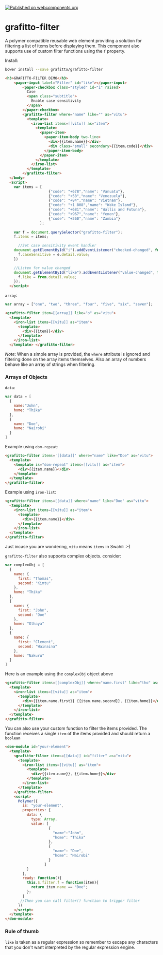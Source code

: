 [![Published on webcomponents.org](https://img.shields.io/badge/webcomponents.org-published-blue.svg?style=flat-square)](https://www.webcomponents.org/element/grafitto/grafitto-filter)

# grafitto-filter

A polymer compatible reusable web element providing a solution for filtering a list of items before displaying them. This component also supports use of custom filter functions using the `f` property. 

Install:   
```bash
bower install --save grafitto/grafitto-filter
```

<!---
```
<custom-element-demo>
  <template>
    <script src="../webcomponentsjs/webcomponents-lite.js"></script>
    <link rel="import" href="grafitto-filter.html">
    <link rel="import" href="../iron-list/iron-list.html">
    <link rel="import" href="../paper-input/paper-input.html">
    <link rel="import" href="../paper-checkbox/paper-checkbox.html">
    <link rel="import" href="../paper-item/paper-item.html">
    <style>
    	#like{
     	  padding: 5px; 
          width: 95%;
          border:none;
          border-bottom: 1px solid #555;
      	}
        paper-checkbox.styled {
          width: 92%;
          align-self: center;
          border: 1px solid #ddd;
          padding: 8px 16px;
          --paper-checkbox-checked-color: #0f0;
          --paper-checkbox-checked-ink-color: #0f0;
          --paper-checkbox-unchecked-color: white;
          --paper-checkbox-unchecked-ink-color: black;
          --paper-checkbox-label-color: black;
          --paper-checkbox-label-spacing: 0;
          --paper-checkbox-margin: 8px 16px 8px 0;
          --paper-checkbox-vertical-align: top;
        }

        paper-checkbox .subtitle {
          display: block;
          font-size: 0.8em;
          margin-top: 2px;
          max-width: 150px;
        }
        .small{
          font-size: 0.7em;
          color: darkgrey;
        }
        .wrapper{
          width: 33%;
          margin-left: 33%;
        }
        @media only screen and (max-width: 768px) {
            .wrapper{
                width: 100%;
                margin: 0px;
                padding: 5px;
            }
            #like{
              width: 99%
            }
        }
    </style>
    <next-code-block></next-code-block>
  </template>
</custom-element-demo>
```
-->
```html
<h3>GRAFITTO-FILTER DEMO</h3>
    <paper-input label="Filter" id="like"></paper-input>
        <paper-checkbox class="styled" id="i" raised>
          Case
          <span class="subtitle">
            Enable case sensitivity
          </span>
        </paper-checkbox>
        <grafitto-filter where="name" like="" as="vitu">
          <template>
            <iron-list items=[[vitu]] as="item">
              <template>
                <paper-item>
                  <paper-item-body two-line>
                    <div>{{item.name}}</div>
                    <div class="small" secondary>{{item.code}}</div>
                  </paper-item-body>
                </paper-item>
              </template>
            </iron-list>
          </template>
        </grafitto-filter>
  </body>
  <script>
    var items = [
                    {"code": "+678","name": "Vanuatu"},
                    {"code": "+58","name": "Venezuela"},
                    {"code": "+84","name": "Vietnam"},
                    {"code": "+1 808","name": "Wake Island"},
                    {"code": "+681","name": "Wallis and Futuna"},
                    {"code": "+967","name": "Yemen"},
                    {"code": "+260","name": "Zambia"}
                ];
    
    var f = document.querySelector("grafitto-filter");
    f.items = items;

      //Set case sensitivity event handler
    document.getElementById("i").addEventListener("checked-changed", function(e){
      f.caseSensitive = e.detail.value;
    })

    //Listen for value changed
    document.getElementById("like").addEventListener("value-changed", function(from, to){
      f.like = from.detail.value;
    });
  </script>
```
`array`:
```javascript
var array = ["one", "two", "three", "four", "five", "six", "seven"];
```
```html
<grafitto-filter item=[[array]] like="o" as="vitu">
  <template>
    <iron-list items=[[vitu]] as="item">
      <template>
        <div>{{item}}</div>
      </template>
    </iron-list>
  </template> </grafitto-filter>
```
_Note_: When a simple array is provided, the `where` attribute is ignored and filtering done on the array items themselves.
Also an array of numbers behave like an array of strings when filtering.

### Arrays of Objects   
`data`:
```javascript
var data = [
  {
    name:"John",
    home: "Thika"
  },
  {
    name: "Doe",
    home: "Nairobi"
  }
]
```
Example using `dom-repeat`:

```html
<grafitto-filter items='[[data]]' where="name" like="Doe" as="vitu">
  <template>
    <template is="dom-repeat" items=[[vitu]] as="item">
      <div>{{item.name}}</div>
    </template>
  </template>
</grafitto-filter>
```

Example using `iron-list`:

```html
<grafitto-filter items=[[data]] where="name" like="Doe" as="vitu">
  <template>
    <iron-list items=[[vitu]] as="item">
      <template>
        <div>{{item.name}}</div>
      </template>
    </iron-list>
  </template>
</grafitto-filter>
```
Just incase you are wondering, `vitu` means `items` in Swahili :-)

`grafitto-filter` also supports complex objects. consider:


```javascript
var complexObj = [
  {
    name: {
      first: "Thomas",
      second: "Kimtu"
    },
    home: "Thika"
  },
  {
    name: {
      first: "John",
      second: "Doe"
    },
    home: "Othaya"
  },
  {
    name: {
      first: "Clement",
      second: "Wainaina"
    },
    home: "Nakuru"
  }
]
``` 

Here is an example using the `complexObj` object above

```html
<grafitto-filter items=[[complexObj]] where="name.first" like="tho" as="vitu">
  <template>
    <iron-list items=[[vitu]] as="item">
      <template>
        <div>{{item.name.first}} {{item.name.second}}, {{item.home}}</div>
      </template>
    </iron-list>
  </template>
</grafitto-filter>
```

You can also use your custom function to filter the items provided.
The function receives a single `item` of the items provided and should return a `boolean` 

```html
<dom-module id="your-element">
  <template>
    <grafitto-filter items=[[data]] id="filter" as="vitu">
      <template>
        <iron-list items=[[vitu]] as="item">
          <template>
            <div>{{item.name}}, {{item.home}}</div>
          </template>
        </iron-list>
      </template>
    </grafitto-filter>
    <script>
      Polymer({
        is: "your-element",
        properties: {
          data: {
            type: Array,
            value: [
                    {
                      "name":"John",
                      "home": "Thika"
                    },
                    {
                      "name": "Doe",
                      "home": "Nairobi"
                    }
                  ]
          }
        },
        ready: function(){
          this.$.filter.f = function(item){
            return item.name == "Doe";
          };
        }
       //Then you can call filter() function to trigger filter
      })
    </script>
  </template>
</dom-module>
```
### Rule of thumb   
`like` is taken as a regular expression so remember to escape any characters that you don't want interpreted by the regular expression engine.